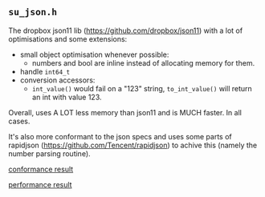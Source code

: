 ## `su_json.h`

The dropbox json11 lib (https://github.com/dropbox/json11)
with a lot of
optimisations and some extensions:
- small object optimisation whenever possible:
	- numbers and bool are inline instead of allocating
	memory for them. 
- handle `int64_t`
- conversion accessors:
	- `int_value()` would fail on a "123" string,
	`to_int_value()` will return an int with value 123.

Overall, uses A LOT less memory than json11 and is MUCH
faster. In all cases.

It's also more conformant to the json specs and uses some
parts of rapidjson (https://github.com/Tencent/rapidjson) to achive this (namely the number parsing routine).

[conformance result](https://sandym.github.io/docs/json_results/conformance.html)

[performance result](json_results/https://sandym.github.io/docs/json_results/performance_Corei7-4850HQ@2.30GHz_mac64_clang10.0.html)
